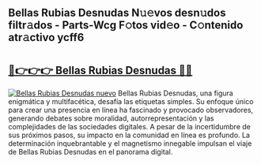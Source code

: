 ## Bellas Rubias Desnudas N𝚞𝚎vos desn𝚞dos filtr𝚊dos - Parts-Wcg F𝚘tos vid𝚎o - C𝚘ntenido atr𝚊ctivo ycff6

# <h2><a href="http://mb9ib2r.tromn.icu/?c=Bellas+Rubias+Desnudas">🔗👉👉👉 Bellas Rubias Desnudas 🔗🔗</a></h2>

[![Bellas Rubias Desnudas nuevo](https://i.imgur.com/pEAQMta.gif)](http://mb9ib2r.tromn.icu/?c=Bellas+Rubias+Desnudas)
Bellas Rubias Desnudas, una figura enigmática y multifacética, desafía las etiquetas simples. Su enfoque único para crear una presencia en línea ha fascinado y provocado observadores, generando debates sobre moralidad, autorrepresentación y las complejidades de las sociedades digitales. A pesar de la incertidumbre de sus próximos pasos, su impacto en la comunidad en línea es profundo. La determinación inquebrantable y el magnetismo innegable impulsan el viaje de Bellas Rubias Desnudas en el panorama digital.
